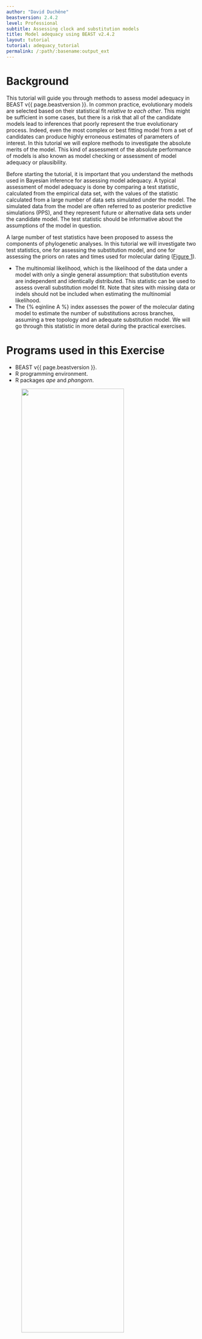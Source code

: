 ```yaml
---
author: "David Duchêne"
beastversion: 2.4.2
level: Professional
subtitle: Assessing clock and substitution models
title: Model adequacy using BEAST v2.4.2
layout: tutorial
tutorial: adequacy_tutorial
permalink: /:path/:basename:output_ext
---
```


# Background

This tutorial will guide you through methods to assess model adequacy in BEAST v{{ page.beastversion }}. In common practice, evolutionary models are selected based on their statistical fit *relative to each other*. This might be sufficient in some cases, but there is a risk that all of the candidate models lead to inferences that poorly represent the true evolutionary process. Indeed, even the most complex or best fitting model from a set of candidates can produce highly erroneous estimates of parameters of interest. In this tutorial we will explore methods to investigate the absolute merits of the model. This kind of assessment of the absolute performance of models is also known as model checking or assessment of model adequacy or plausibility.

Before starting the tutorial, it is important that you understand the methods used in Bayesian inference for assessing model adequacy. A typical assessment of model adequacy is done by comparing a test statistic, calculated from the empirical data set, with the values of the statistic calculated from a large number of data sets simulated under the model. The simulated data from the model are often referred to as posterior predictive simulations (PPS), and they represent future or alternative data sets under the candidate model. The test statistic should be informative about the assumptions of the model in question.

A large number of test statistics have been proposed to assess the components of phylogenetic analyses. In this tutorial we will investigate two test statistics, one for assessing the substitution model, and one for assessing the priors on rates and times used for molecular dating ([Figure 1](#fig:example1)). 



- The multinomial likelihood, which is the likelihood of the data under a model with only a single general assumption: that substitution events are independent and identically distributed. This statistic can be used to assess overall substitution model fit. Note that sites with missing data or indels should not be included when estimating the multinomial likelihood.
- The {% eqinline A %} index assesses the power of the molecular dating model to estimate the number of substitutions across branches, assuming a tree topology and an adequate substitution model. We will go through this statistic in more detail during the practical exercises.


# Programs used in this Exercise



- BEAST v{{ page.beastversion }}.
- R programming environment.
- R packages *ape* and *phangorn*.
  


<figure>
	<a id="fig:example1"></a>
	<img style="width:80.0%;" src="figures/Figure_1.svg" alt="">
	<figcaption>Figure 1: Two of the existing approaches to using posterior predictive simulations to assess model adequacy in Bayesian phylogenetics. (a) One group of methods use characteristics of the data for model assessment, like the multinomial likelihood or the GC content. (b) One method exists that can assess clock models using estimates from clock-free methods. The number of substitutions per site expected along each branch under the clock hierarchical model are then compared with those inferred in a clock-free analysis.</figcaption>
</figure>
<br>


----

# Steps for assessing model adequacy

## Step 1: Run the empirical data

In the `data` folder you will find a simulated sequence alignment with 2000 nucleotides in nexus format (`al.1.nex`) and a Yule-process chronogram in newick format (`chron.tre`) with 50 taxa. The alignment was simulated along the chronogram under a Jukes-Cantor substitution model and with rate auto-correlation among lineages. You will also find an XML file (`sim.1.xml`) in the `xml` folder to run BEAST 2  for this data set under a strict clock and a Jukes-Cantor model of substitution and a root calibration.

In this first step, we will run the XML file using BEAST 2. The output of this run can also be found in the folder `precooked_runs`.

## Step 2: Reading the runs and simulating data

We will run the remainder of the model assessment in section 4 of the practical. We will first study the code in R (or the comments) in detail, to cement the steps required for assessing model adequacy. Specifically, we will explore the file `adeq.R`.

Open the `adeq.R` file in a text editor of your preference and you should see the following:


```R
  adeq <- function(trees.file, log.file, empdat.file, Nsim = 100){
     empdat <- as.phyDat(as.DNAbin(read.nexus.data(empdat.file)))
     seqlen <- ncol(as.matrix(as.DNAbin(empdat)))
     tree.topo <- read.nexus(trees.file)[[1]]
     sims <- make.pps.als(trees.file, log.file, Nsim, seqlen)
     sims <- make.pps.tr(sims, empdat, tree.topo)
     bls <- compile.results(sims)
     return(bls)
 }
```


In the second step we need to read the posterior trees and parameter estimates of the BEAST 2 analysis. The R package *phangorn* allows us to take these data and make the posterior predictive simulations. You will find the code to read the posterior and simulate data in `make.pps.als`, which identifies the model being assessed and simulates data accordingly. For revision, the input required in this step includes:

- The paths of the posterior files for your analysis.
- The number of simulations you want to perform.
- The sequence length (number of sites in your alignment).


If you are interested in how you can read and simulate data in R, you can investigate the `make.pps.als` code. The following is the line in `adeq.R` in question:

 
```R
    sims <- make.pps.als(trees.file, log.file, Nsim, seqlen)
```


If the input file has a greater number of samples than the number of simulations requested, this will randomly select samples from the posterior. You might want to revise how an alignment can be simulated using data from the posterior.

### Step 3: Calculate test statistics

Once we have simulated data sets, we can calculate the test statistics. The function `make.pps.trs` takes the assumed tree, substitution model, and the empirical and simulated data sets. The function estimates phylogenetic branch lengths for the empirical data set and each of the simulated data sets. In this step we also estimate the multinomial likelihood test statistic for the empirical data and each of the simulated data sets.

 
```R
    sims <- make.pps.tr(sims, empdat, tree.topo)
```


The output of this function is what we need for model assessment: the test statistics for the empirical data, and the distribution of test statistics for the simulated data sets.

### Step 4: Calculate *P*-values

We can now compare the test statistic for the empirical data and each of the simulated data sets. The most common way to do this is to calculate the tail area probability, which is the number of simulations with a test statistic greater than the value for empirical data.

 
```R
    bls <- compile.results(sims)
```


This function will provide the test statistics for simulations, as well as *P*-values for each of the test statistics. Following practice from frequentist statistics, we can consider the model to be inadequate if the *P*-value for a given test statistic is below 0.05. Importantly, the assessment of the clock model allows us to identify for which branches the molecular dating model can estimate the number of substitutions. We will explore the interpretation of these data after assessing model adequacy in the following section.

----

# Model assessment practice

### One step assessment

In this section we will run our model assessment. The results for this example can also be found in the precooked runs folder. You will also find the results for the BEAST 2 run of sim.xml, which are the output of the first step for model assessment. We will now run and save the assessment of clock model adequacy, assuming that you are using the output of BEAST 2 or have completed your own run.

Begin by opening R. The following will set the working directory to the scripts folder, and then source all the functions in the folder. Remember that we assume you have installed the package *phangorn* and its dependencies.

 
```R
    setwd("[INSERT THE PATH TO SCRIPTS FOLDER]")
    for(i in dir()) source(i)
```


Next, we set the directory to `precooked_runs`, and run the function `adeq()`. The arguments for this function are the posterior of trees in nexus format, the log file, the alignment in nexus format, and the number of posterior predictive simulations to be performed. You can use different path arguments if you ran your own BEAST 2 analyses in another folder.


```R
    setwd("../precooked_runs")
    clock_adequacy_example <- adeq(trees.file = "sim1.trees", log.file ="sim1.log", empdat.file = "../data/al.1.nex", Nsim = 100)
    names(clock_adequacy_example)
```


The contents of clock adequacy example should appear after the final line of code, and are each of the components that can be used to assess clock and substitution model adequacy.

The clock adequacy example object should have the same contents as object "assessment_provided" in the file `results.Rdata`:


```R
    load("results.Rdata")
    names(assessment_provided)
```


The following section uses the results from results.Rdata to produce a variety of useful graphics.

### Interpreting substitution model assessment

It is strongly recommended to use qualitative checks of models using graphical analyses. This section uses the results in `precooked_runs/results.Rdata` to graph different components for assessing clock model adequacy using posterior predictive simulations.

We will first visualise the results for assessing substitution model adequacy. The following code makes a histogram of the distribution of the multinomial likelihood for the PPS data, and will show the position of the value for empirical data on this distribution.


```R
    hist(assessment_provided[[8]], 
         xlim = c(min(assessment_provided[[8]])-sd(assessment_provided[[8]]), 
                  max(assessment_provided[[8]])+sd(assessment_provided[[8]])), 
         main = "", xlab = "Multinomial likelihood")

    abline(v = assessment_provided[[7]], col = 2, lwd = 3)
```


Your plot will be identical or very similar to [Figure 2](#fig:example2). When assessing model adequacy, we consider the model to be an adequate representation of the evolutionary process if the test statistic for the empirical data is a typical value arising from the model. The multinomial likelihood for the empirical data falls inside the distribution of values for simulated data ([Figure 2](#fig:example2)), so our model is a good description of the process that generated the data. This is unsurprising, since our empirical data were actually generated under the model!

This result can also be observed in the *P*-value for the multinomial likelihood in R:


```R
    assessment_provided[9]
```


<figure>
	<a id="fig:example2"></a>
	<img style="width:70.0%;" src="figures/Figure_2_multinomial_dist.svg" alt="">
	<figcaption>Figure 2: Distribution of PPS multinomial likelihood values with the value of the test statistic for the empirical data shown as a vertical line in red.</figcaption>
</figure>
<br>


### Interpreting clock model assessment

The following script shows a simple example to explore the branch-wise posterior predictive *P*-values. We will first load the tree. In this example we will use the original tree provided, but usually the tree with the median posterior branching times would be appropriate. We will colour the branches with the best accuracy in blue, and the branches that have the lowest accuracy in green ([Figure 3](#fig:example3)).


```R
   tr <- read.tree("../data/chrono.tre")
   plot(tr, edge.col = rainbow(length(assessment_provided$branch_wise_pppvalues), 
        start = 2/6, end = 4/6)[rank(assessment_provided$branch_wise_pppvalues)], 
        edge.width = 6, cex = 1.5)
   edgelabels(assessment_provided$branch_wise_pppvalues, bg = "white", cex = 1.5, frame = "none")
```


The values along each branch indicate the number of simulations in which the branch-length was greater than the length estimated using the empirical data. The expected value under the model is 0.5. If this value is 0 branch-lengths are being underestimated with respect to the model. Similarly, if the value is 1 branch-lengths are being overestimated with respect to the model.

You can also investigate the {% eqinline A %} index:


```R
   assessment_provided[4]
```


This index is the proportion of branches in the tree for which the branch-wise posterior predictive *P*-values are inside the central 95 percent of the distribution. The rates and times models can be considered adequate when the {% eqinline A %} index is high. 

You might find it surprising that the {% eqinline A %} index in these data is not so close to 1. The reason for this might be evident when you open the data alignment in a text editor. These data have a very large amount of variation, and have possibly undergone substantial substitutional saturation. For comparison, you might want to repeat all of the analyses, or explore the provided results for the second data set provided, `al.2.nex`. This data set evolved through the same tree but with lower rates of molecular evolution.

<figure>
	<a id="fig:example3"></a>
	<img style="width:90.0%;" src="figures/Figure_3_branchwise_p.svg" alt="">
	<figcaption>Figure 3: Estimated chronogram with branches coloured by their clock adequacy P-value.</figcaption>
</figure>
<br>


The following script shows a simple example to explore the branch wise length deviation. This metric is a proxy for the difference between the branch-length estimate using empirical data and the mean branch-length estimate from simulations. The units to measure this difference are the length of each empirical branch-length estimate. The rates and times models can be considered adequate if this value is close to zero. We apply the same colouring system as the plot above, but note that in the case of branch length deviation larger numbers indicate greater deviation from the empirical branch length, and therefore lower accuracy ([Figure 4](#fig:example4)).


```R
    plot(tr, edge.col = rev(rainbow(length(assessment_provided$branch_length_deviation), 
         start = 2/6, end = 4/6)[rank(assessment_provided$branch_length_deviation)]), 
         edge.width = 6, cex = 1.5)
    edgelabels(round(assessment_provided$branch_length_deviation, 2), bg = "white", cex = 1.5, frame = "none")
```


<figure>
	<a id="fig:example4"></a>
	<img style="width:90.0%;" src="figures/Figure_4_branchwise_dev.svg" alt="">
	<figcaption>Figure 4: Estimated chronogram with branches coloured by their deviation between the empirical and simulated lengths.</figcaption>
</figure>
<br>


Note that in this simple method to graph the results, the branches in the two plots above have been coloured by their rank, rather than their magnitude.


----


# Relevant References

{% bibliography --file adequacy_tutorial/master-refs %}

